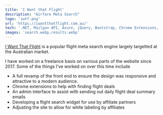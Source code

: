 ```yaml
---
title: 'I Want that Flight'
description: "Airfare Meta Search"
logo: 'iwtf.png'
url: 'https://iwantthatflight.com.au/'
tech: '.NET, Mailgun API, Azure, jQuery, Bootstrap, Chrome Extensions, MSSQL'
images: 'search.webp,results.webp'
---
```


[I Want That Flight](https://iwantthatflight.com.au/) is a popular flight meta search engine largely targetted at the Australian market. 

I have worked on a freelance basis on various parts of the website since 2017. Some of the things I've worked on over this time include

* A full revamp of the front end to ensure the design was responsive and attractive to a modern audience.
* Chrome extensions to help with finding flight deals
* An admin interface to assist with sending out daily flight deal summary emails
* Developing a flight search widget for use by affiliate partners
* Adjusting the site to allow for white labeling by affiliates